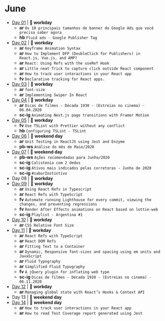 # June

- [Day 01](06-01-2020.md) | :construction_worker: **workday**
  - **ar** `Os 10 principais tamanhos de banner do Google Ads que você precisa saber agora`
  - **hb** `Fluid ads - Google Publisher Tag`
- [Day 02](06-02-2020.md) | :construction_worker: **workday**
  - **ar** `Keyframe Animation Syntax`
  - **ar** `How to Implement DFP (DoubleClick for Publishers) in React.js, Vue.js, and AMP?`
  - **ar** `React: Using Refs with the useRef Hook`
  - **ar** `Little neat Trick to capture click outside React component`
  - **ar** `How to track user interactions in your React app`
  - **fv** `Declarative tracking for React apps.`
- [Day 03](06-03-2020.md) | :construction_worker: **workday**
  - **ar** `font-size`
  - **ar** `Implementing Swiper In React`
- [Day 04](06-04-2020.md) | :construction_worker: **workday**
  - **ar** `Dicas de filmes - Década 1930 - (Estreias no cinema) - 06.04.2020`
  - **sc-ig** `Animating Next.js page transitions with Framer Motion`
- [Day 05](06-05-2020.md) | :construction_worker: **workday**
  - **fv** `Use TSLint with Prettier without any conflict`
  - **hb** `Configuring TSLint - TSLint`
- [Day 06](06-06-2020.md) | :sunrise_over_mountains: **weekend day**
  - **ar** `Unit Testing in ReactJS using Jest and Enzyme`
  - **pb-ws** `Análise do mês de Maio/2020`
- [Day 07](06-07-2020.md) | :sunrise_over_mountains: **weekend day**
  - **pb-ws** `Ações recomendadas para Junho/2020`
  - **sc-ig** `Calistenia com 2 dedos`
  - **sc-ig** `Ativos mais indicados pelas corretoras - Junho de 2020`
  - **sc-ig** `#saborInstintivo`
- Day 08 | :construction_worker: **workday**
- [Day 09](06-09-2020.md) | :construction_worker: **workday**
  - **ar** `Using React Refs in Typescript`
  - **ar** `React Refs with TypeScript`
  - **fv** `Automate running Lighthouse for every commit, viewing the changes, and preventing regressions`
  - **fv** `Render After Effects animations on React based on lottie-web`
  - **sc-ig** `Playlist - Argentina #1`
- [Day 10](06-10-2020.md) | :construction_worker: **workday**
  - **ar** `CSS Relative Font Size`
- [Day 11](06-11-2020.md) | :construction_worker: **workday**
  - **ar** `React Refs with TypeScript`
  - **ar** `React DOM Refs`
  - **ar** `Fitting Text to a Container`
  - **ar** `Dynamic, Responsive font-sizes and spacing using em units and JavaScript`
  - **ar** `Fluid Typography`
  - **ar** `Simplified Fluid Typography`
  - **fv** `A jQuery plugin for inflating web type`
  - **sc-ig** `Dicas de filmes - Década 1920 - (Estreias no cinema) - 06.11.2020`
- [Day 12](06-12-2020.md) | :construction_worker: **workday**
  - **ar** `Managing global state with React’s Hooks & Context API`
- Day 13 | :sunrise_over_mountains: **weekend day**
- [Day 14](06-14-2020.md) | :sunrise_over_mountains: **weekend day**
  - **ar** `How to track user interactions in your React app`
  - **ar** `How to read Test Coverage report generated using Jest`
